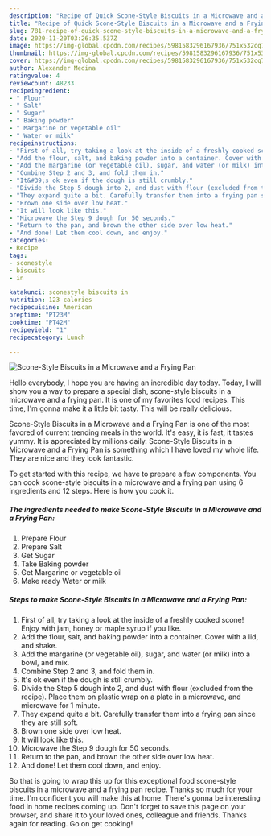 ```yaml
---
description: "Recipe of Quick Scone-Style Biscuits in a Microwave and a Frying Pan"
title: "Recipe of Quick Scone-Style Biscuits in a Microwave and a Frying Pan"
slug: 781-recipe-of-quick-scone-style-biscuits-in-a-microwave-and-a-frying-pan
date: 2020-11-20T03:26:35.537Z
image: https://img-global.cpcdn.com/recipes/5981583296167936/751x532cq70/scone-style-biscuits-in-a-microwave-and-a-frying-pan-recipe-main-photo.jpg
thumbnail: https://img-global.cpcdn.com/recipes/5981583296167936/751x532cq70/scone-style-biscuits-in-a-microwave-and-a-frying-pan-recipe-main-photo.jpg
cover: https://img-global.cpcdn.com/recipes/5981583296167936/751x532cq70/scone-style-biscuits-in-a-microwave-and-a-frying-pan-recipe-main-photo.jpg
author: Alexander Medina
ratingvalue: 4
reviewcount: 48233
recipeingredient:
- " Flour"
- " Salt"
- " Sugar"
- " Baking powder"
- " Margarine or vegetable oil"
- " Water or milk"
recipeinstructions:
- "First of all, try taking a look at the inside of a freshly cooked scone! Enjoy with jam, honey or maple syrup if you like."
- "Add the flour, salt, and baking powder into a container. Cover with a lid, and shake."
- "Add the margarine (or vegetable oil), sugar, and water (or milk) into a bowl, and mix."
- "Combine Step 2 and 3, and fold them in."
- "It&#39;s ok even if the dough is still crumbly."
- "Divide the Step 5 dough into 2, and dust with flour (excluded from the recipe). Place them on plastic wrap on a plate in a microwave, and microwave for 1 minute."
- "They expand quite a bit. Carefully transfer them into a frying pan since they are still soft."
- "Brown one side over low heat."
- "It will look like this."
- "Microwave the Step 9 dough for 50 seconds."
- "Return to the pan, and brown the other side over low heat."
- "And done! Let them cool down, and enjoy."
categories:
- Recipe
tags:
- sconestyle
- biscuits
- in

katakunci: sconestyle biscuits in 
nutrition: 123 calories
recipecuisine: American
preptime: "PT23M"
cooktime: "PT42M"
recipeyield: "1"
recipecategory: Lunch

---
```



![Scone-Style Biscuits in a Microwave and a Frying Pan](https://img-global.cpcdn.com/recipes/5981583296167936/751x532cq70/scone-style-biscuits-in-a-microwave-and-a-frying-pan-recipe-main-photo.jpg)

Hello everybody, I hope you are having an incredible day today. Today, I will show you a way to prepare a special dish, scone-style biscuits in a microwave and a frying pan. It is one of my favorites food recipes. This time, I'm gonna make it a little bit tasty. This will be really delicious.



Scone-Style Biscuits in a Microwave and a Frying Pan is one of the most favored of current trending meals in the world. It's easy, it is fast, it tastes yummy. It is appreciated by millions daily. Scone-Style Biscuits in a Microwave and a Frying Pan is something which I have loved my whole life. They are nice and they look fantastic.


To get started with this recipe, we have to prepare a few components. You can cook scone-style biscuits in a microwave and a frying pan using 6 ingredients and 12 steps. Here is how you cook it.

<!--inarticleads1-->

##### The ingredients needed to make Scone-Style Biscuits in a Microwave and a Frying Pan:

1. Prepare  Flour
1. Prepare  Salt
1. Get  Sugar
1. Take  Baking powder
1. Get  Margarine or vegetable oil
1. Make ready  Water or milk




<!--inarticleads2-->

##### Steps to make Scone-Style Biscuits in a Microwave and a Frying Pan:

1. First of all, try taking a look at the inside of a freshly cooked scone! Enjoy with jam, honey or maple syrup if you like.
1. Add the flour, salt, and baking powder into a container. Cover with a lid, and shake.
1. Add the margarine (or vegetable oil), sugar, and water (or milk) into a bowl, and mix.
1. Combine Step 2 and 3, and fold them in.
1. It&#39;s ok even if the dough is still crumbly.
1. Divide the Step 5 dough into 2, and dust with flour (excluded from the recipe). Place them on plastic wrap on a plate in a microwave, and microwave for 1 minute.
1. They expand quite a bit. Carefully transfer them into a frying pan since they are still soft.
1. Brown one side over low heat.
1. It will look like this.
1. Microwave the Step 9 dough for 50 seconds.
1. Return to the pan, and brown the other side over low heat.
1. And done! Let them cool down, and enjoy.




So that is going to wrap this up for this exceptional food scone-style biscuits in a microwave and a frying pan recipe. Thanks so much for your time. I'm confident you will make this at home. There's gonna be interesting food in home recipes coming up. Don't forget to save this page on your browser, and share it to your loved ones, colleague and friends. Thanks again for reading. Go on get cooking!
